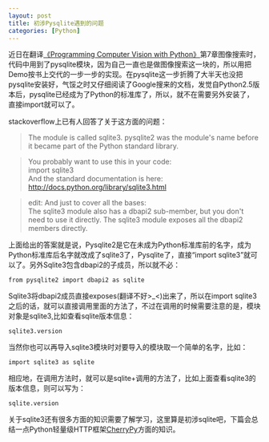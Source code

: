 ```yaml
---
layout: post
title: 初涉Pysqlite遇到的问题
categories: [Python]
---
```


近日在翻译[《Programming Computer Vision with Python》](http://programmingcomputervision.com/)第7章图像搜索时，代码中用到了pysqlite模块，因为自己一直也是做图像搜索这一块的，所以用把Demo按书上交代的一步一步的实现。在pysqlite这一步折腾了大半天也没把pysqlite安装好，气馁之时又仔细阅读了Google搜来的文档，发觉自Python2.5版本后，pysqlite已经成为了Python的标准库了，所以，就不在需要另外安装了，直接import就可以了。

stackoverflow上已有人回答了关于这方面的问题：

>The module is called sqlite3. pysqlite2 was the module's name before it became part of the Python standard library. 

>You probably want to use this in your code:</br>
	import sqlite3</br>
And the standard documentation is here: http://docs.python.org/library/sqlite3.html

>edit: And just to cover all the bases:</br>
The sqlite3 module also has a dbapi2 sub-member, but you don't need to use it directly. The sqlite3 module exposes all the dbapi2 members directly.

上面给出的答案就是说，Pysqlite2是它在未成为Python标准库前的名字，成为Python标准库后名字就改成了sqlite3了，Pysqlite了，直接“import sqlite3”就可以了。另外Sqlite3包含dbapi2的子成员，所以就不必：

	from pysqlite2 import dbapi2 as sqlite

Sqlite3将dbapi2成员直接exposes(翻译不好>_<)出来了，所以在import sqlite3之后的话，就可以直接调用里面的方法了，不过在调用的时候需要注意的是，模块对象是sqlite3,比如查看sqlite版本信息：

	sqlite3.version
当然你也可以再导入sqlite3模块时对要导入的模块取一个简单的名字，比如：

	import sqlite3 as sqlite
相应地，在调用方法时，就可以是sqlite+调用的方法了，比如上面查看sqlite3的版本信息，则可以写为：

	sqlite.version

关于sqlite3还有很多方面的知识需要了解学习，这里算是初涉sqlite吧，下篇会总结一点Python轻量级HTTP框架[CherryPy](http://www.cherrypy.org/)方面的知识。
